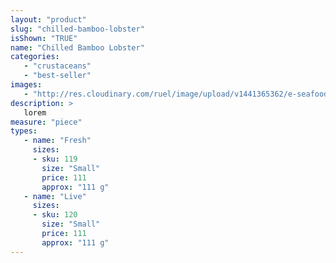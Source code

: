 ```yaml
---
layout: "product"
slug: "chilled-bamboo-lobster"
isShown: "TRUE"
name: "Chilled Bamboo Lobster"
categories:
   - "crustaceans"
   - "best-seller"
images:
   - "http://res.cloudinary.com/ruel/image/upload/v1441365362/e-seafoods/chilled-bamboo-lobster.jpg"
description: >
   lorem
measure: "piece"
types: 
   - name: "Fresh"
     sizes: 
     - sku: 119
       size: "Small"
       price: 111
       approx: "111 g"
   - name: "Live"
     sizes: 
     - sku: 120
       size: "Small"
       price: 111
       approx: "111 g"
---
```

